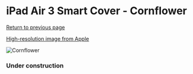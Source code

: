 # iPad Air 3 Smart Cover - Cornflower

[Return to previous page](/ipad_pro105)

[High-resolution image from Apple](https://store.storeimages.cdn-apple.com/8756/as-images.apple.com/is/MWUY2?wid=4500&hei=4500&fmt=png)

<div style="width: 384px"><img src="/everysource/MWUY2.png" alt="Cornflower"></div>

### Under construction
